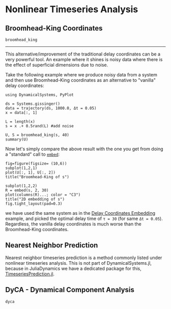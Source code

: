 # Nonlinear Timeseries Analysis

## Broomhead-King Coordinates
```@docs
broomhead_king
```
---
This alternative/improvement of the traditional delay coordinates can be a very
powerful tool. An example where it shines is noisy data where there is the effect
of superficial dimensions due to noise.

Take the following example where we produce noisy data from a system and then use
Broomhead-King coordinates as an alternative to "vanilla" delay coordinates:

```@example MAIN
using DynamicalSystems, PyPlot

ds = Systems.gissinger()
data = trajectory(ds, 1000.0, Δt = 0.05)
x = data[:, 1]

L = length(x)
s = x .+ 0.5rand(L) #add noise

U, S = broomhead_king(s, 40)
summary(U)
```

Now let's simply compare the above result with the one you get from doing a "standard" call to [`embed`](@ref):
```@example MAIN
fig=figure(figsize= (10,6))
subplot(1,2,1)
plot(U[:, 1], U[:, 2])
title("Broomhead-King of s")

subplot(1,2,2)
R = embed(s, 2, 30)
plot(columns(R)...; color = "C3")
title("2D embedding of s")
fig.tight_layout(pad=0.3)
```

we have used the same system as in the [Delay Coordinates Embedding](@ref) example, and picked the optimal
delay time of `τ = 30` (for same `Δt = 0.05`). Regardless, the vanilla delay coordinates is much worse than the Broomhead-King coordinates.

## Nearest Neighbor Prediction
Nearest neighbor timeseries prediction is a method commonly listed under nonlinear timeseries analysis.
This is not part of DynamicalSystems.jl, because in JuliaDynamics we have a dedicated package for this, [TimeseriesPrediction.jl](https://juliadynamics.github.io/TimeseriesPrediction.jl/dev/).

## DyCA - Dynamical Component Analysis
```@docs
dyca
```
